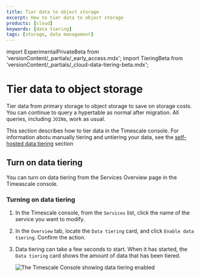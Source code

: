 ```yaml
---
title: Tier data to object storage
excerpt: How to tier data to object storage
products: [cloud]
keywords: [data tiering]
tags: [storage, data management]
---
```


import ExperimentalPrivateBeta from 'versionContent/_partials/_early_access.mdx';
import TieringBeta from 'versionContent/_partials/_cloud-data-tiering-beta.mdx';

# Tier data to object storage

Tier data from primary storage to object storage to save on storage costs. You
can continue to query a hypertable as normal after migration. All queries,
including `JOIN`s, work as usual.

This section describes how to tier data in the Timescale console. For
information abotu manually tiering and untiering your data, see the
[self-hosted data tiering][self-hosted-data-tiering] section

## Turn on data tiering

You can turn on data tiering from the Services Overview page in the Timeascale console.

<Procedure>

### Turning on data tiering

1.  In the Timescale console, from the `Services` list, click the name of
    the service you want to modify.
1.  In the `Overview` tab, locate the `Data tiering` card, and click
    `Enable data tiering`. Confirm the action.
1.  Data tiering can take a few seconds to start. When it has started, the
    `Data tiering` card shows the amount of data that has been tiered.

    <img class="main-content__illustration"
    src="FIXME"
    width={1375} height={944}
    alt="The Timescale Console showing data tiering enabled" />

</Procedure>



[data-retention]: /use-timescale/:currentVersion:/data-retention/
[show_chunks]: /api/:currentVersion:/hypertable/show_chunks/
[self-hosted-data-tiering]: /self-hosted/:currentVersion:/data-tiering/
